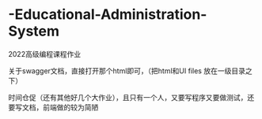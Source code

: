 # -Educational-Administration-System
2022高级编程课程作业

关于swagger文档，直接打开那个html即可，（把html和UI files 放在一级目录之下）

时间仓促（还有其他好几个大作业），且只有一个人，又要写程序又要做测试，还要写文档，前端做的较为简陋
